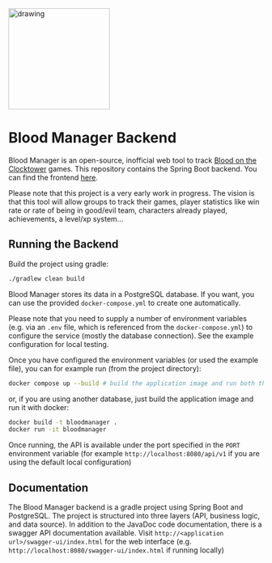 
<img src="https://github.com/user-attachments/assets/8c96711e-f640-4c2b-8284-a052219f719b" alt="drawing" width="200"/>

# Blood Manager Backend
Blood Manager is an open-source, inofficial web tool to track [Blood on the Clocktower](https://bloodontheclocktower.com/) games.
This repository contains the Spring Boot backend. You can find the frontend [here](https://github.com/tikelespike/gamestats-frontend).

Please note that this project is a very early work in progress.
The vision is that this tool will allow groups to track their games, player statistics like win rate or rate of being in good/evil team, characters already played, achievements, a level/xp system...

## Running the Backend
Build the project using gradle:

```bash
./gradlew clean build
```

Blood Manager stores its data in a PostgreSQL database. If you want, you can use the provided `docker-compose.yml` to create one automatically.

Please note that you need to supply a number of environment variables (e.g. via an `.env` file, which is referenced from the `docker-compose.yml`) to configure the service (mostly the database connection). See the example configuration for local testing.

Once you have configured the environment variables (or used the example file), you can for example run (from the project directory):

```bash
docker compose up --build # build the application image and run both the database and the application
```

or, if you are using another database, just build the application image and run it with docker:

```bash
docker build -t bloodmanager .
docker run -it bloodmanager
```

Once running, the API is available under the port specified in the `PORT` environment variable (for example `http://localhost:8080/api/v1` if you are using the default local configuration)

## Documentation
The Blood Manager backend is a gradle project using Spring Boot and PostgreSQL.
The project is structured into three layers (API, business logic, and data source).
In addition to the JavaDoc code documentation, there is a swagger API documentation available. Visit `http://<application url>/swagger-ui/index.html` for the web interface (e.g. `http://localhost:8080/swagger-ui/index.html` if running locally)
